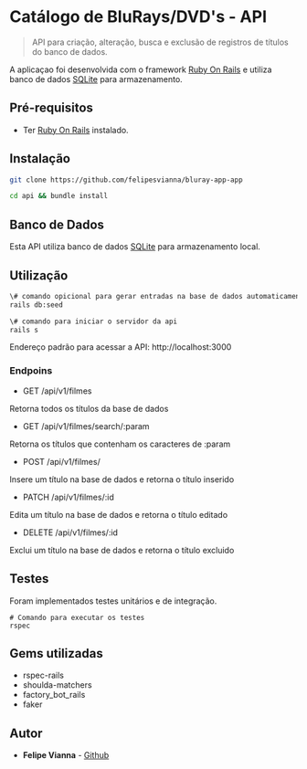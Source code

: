 # Catálogo de BluRays/DVD's - API

> API para criação, alteração, busca e exclusão de registros de títulos do banco de dados.

A aplicaçao foi desenvolvida com o framework [Ruby On Rails](https://rubyonrails.org/) e utiliza banco de dados [SQLite](https://www.sqlite.org/index.html) para armazenamento.

## Pré-requisitos

- Ter [Ruby On Rails](https://gorails.com/setup/ubuntu/20.04#ruby-rbenv) instalado.

## Instalação

```bash
git clone https://github.com/felipesvianna/bluray-app-app

cd api && bundle install
```
## Banco de Dados

Esta API utiliza banco de dados [SQLite](https://www.sqlite.org/index.html) para armazenamento local.

## Utilização

```bash
\# comando opicional para gerar entradas na base de dados automaticamente
rails db:seed

\# comando para iniciar o servidor da api
rails s
```

Endereço padrão para acessar a API: http://localhost:3000

### Endpoins

- GET /api/v1/filmes

Retorna todos os títulos da base de dados

- GET /api/v1/filmes/search/:param 

Retorna os títulos que contenham os caracteres de :param

- POST /api/v1/filmes/

Insere um título na base de dados e retorna o título inserido
- PATCH /api/v1/filmes/:id

Edita um título na base de dados e retorna o título editado

- DELETE /api/v1/filmes/:id

Exclui um título na base de dados e retorna o título excluido

## Testes

Foram implementados testes unitários e de integração.

```
# Comando para executar os testes
rspec
```

## Gems utilizadas

- rspec-rails
- shoulda-matchers
- factory_bot_rails
- faker

## Autor

- **Felipe Vianna** - [Github](https://github.com/felipesvianna)
